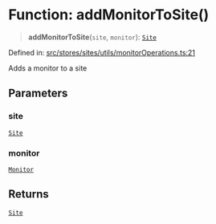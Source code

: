 # Function: addMonitorToSite()

> **addMonitorToSite**(`site`, `monitor`): [`Site`](../../../../../../shared/types/interfaces/Site.md)

Defined in: [src/stores/sites/utils/monitorOperations.ts:21](https://github.com/Nick2bad4u/Uptime-Watcher/blob/3cce0c3b352c8390536ca3c7399ece50a05faf18/src/stores/sites/utils/monitorOperations.ts#L21)

Adds a monitor to a site

## Parameters

### site

[`Site`](../../../../../../shared/types/interfaces/Site.md)

### monitor

[`Monitor`](../../../../../../shared/types/interfaces/Monitor.md)

## Returns

[`Site`](../../../../../../shared/types/interfaces/Site.md)
